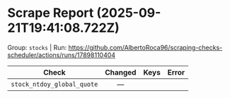 # Scrape Report (2025-09-21T19:41:08.722Z)

Group: `stocks`  |  Run: https://github.com/AlbertoRoca96/scraping-checks-scheduler/actions/runs/17898110404

| Check | Changed | Keys | Error |
|---|:---:|:--|:--|
| `stock_ntdoy_global_quote` | — |  |  |
